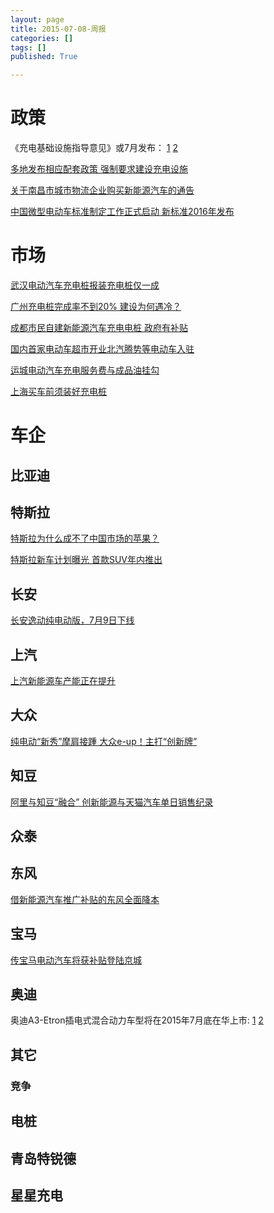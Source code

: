 ```yaml
---
layout: page
title: 2015-07-08-周报
categories: []
tags: []
published: True

---
```


# 政策

《充电基础设施指导意见》或7月发布： [1](http://www.china-nengyuan.com/news/79558.html) [2](http://www.zhev.com.cn/news/show-1436322405.html)

[多地发布相应配套政策 强制要求建设充电设施](http://www.china-nengyuan.com/news/79638.html)

[关于南昌市城市物流企业购买新能源汽车的通告](http://smw.nc.gov.cn/NewsShow.aspx?NewsID=1414&TitleID=18)

[中国微型电动车标准制定工作正式启动 新标准2016年发布](http://www.d1ev.com/39024.html)


# 市场

[武汉电动汽车充电桩报装充电桩仅一成](http://www.tyncar.com/ChongDian/20150703-17174.html#6714290-tsina-1-26116-68f4a4804fd4314d8b2a5cd3eeb7b90f)

[广州充电桩完成率不到20% 建设为何遇冷？](http://www.china-nengyuan.com/news/79560.html)

[成都市民自建新能源汽车充电电桩 政府有补贴](http://www.zhev.com.cn/news/show-1435923272.html)

[国内首家电动车超市开业北汽腾势等电动车入驻](http://www.zhev.com.cn/news/show-1435810929.html)

[运城电动汽车充电服务费与成品油挂勾](http://www.zhev.com.cn/news/show-1435991073.html)

[上海买车前须装好充电桩](http://www.china-nengyuan.com/news/79611.html)


# 车企

## 比亚迪

## 特斯拉

[特斯拉为什么成不了中国市场的苹果？](http://www.zhev.com.cn/news/show-1435814929.html)

[特斯拉新车计划曝光 首款SUV年内推出](http://www.zhev.com.cn/news/show-1436146789.html)


## 长安

[长安逸动纯电动版，7月9日下线](http://www.evhui.com/23762.html)

## 上汽

[上汽新能源车产能正在提升](http://www.china-nengyuan.com/news/79568.html)

## 大众

[纯电动“新秀”摩肩接踵 大众e-up！主打“创新牌”](http://www.zhev.com.cn/news/show-1435989652.html)


## 知豆

[阿里与知豆“融合” 创新能源与天猫汽车单日销售纪录](http://www.zhev.com.cn/news/show-1435817559.html)

## 众泰

## 东风

[借新能源汽车推广补贴的东风全面降本](http://www.tyncar.com/zhengce/2015070317182.html#6714290-tsina-1-1250-68f4a4804fd4314d8b2a5cd3eeb7b90f)

## 宝马

[传宝马电动汽车将获补贴登陆京城](http://www.evhui.com/23721.html)

## 奥迪

奥迪A3-Etron插电式混合动力车型将在2015年7月底在华上市: [1](http://www.zhev.com.cn/news/show-1436150499.html) [2](http://www.zhev.com.cn/news/show-1436236953.html)

## 其它

### 竞争

## 电桩

## 青岛特锐德

## 星星充电


